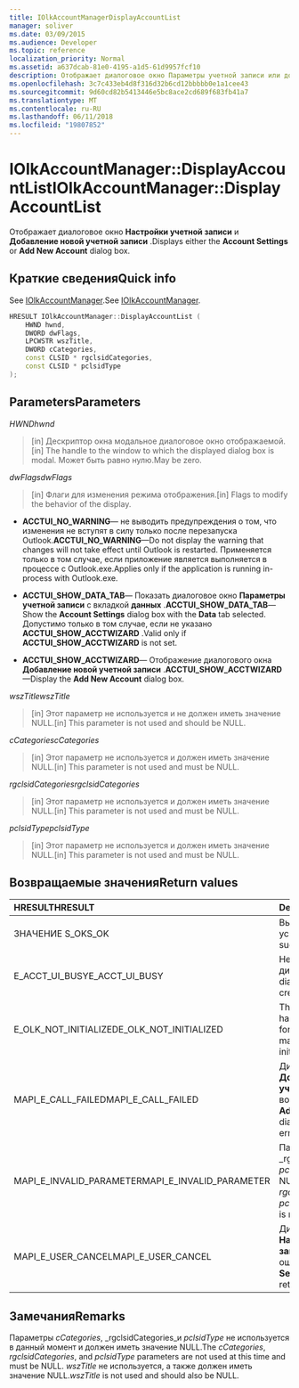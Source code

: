 ```yaml
---
title: IOlkAccountManagerDisplayAccountList
manager: soliver
ms.date: 03/09/2015
ms.audience: Developer
ms.topic: reference
localization_priority: Normal
ms.assetid: a637dcab-81e0-4195-a1d5-61d9957fcf10
description: Отображает диалоговое окно Параметры учетной записи или добавление новой учетной записи.
ms.openlocfilehash: 3c7c433eb4d8f316d32b6cd12bbbbb0e1a1cee43
ms.sourcegitcommit: 9d60cd82b5413446e5bc8ace2cd689f683fb41a7
ms.translationtype: MT
ms.contentlocale: ru-RU
ms.lasthandoff: 06/11/2018
ms.locfileid: "19807852"
---
```

# <a name="iolkaccountmanagerdisplayaccountlist"></a><span data-ttu-id="ea5fa-103">IOlkAccountManager::DisplayAccountList</span><span class="sxs-lookup"><span data-stu-id="ea5fa-103">IOlkAccountManager::DisplayAccountList</span></span>

<span data-ttu-id="ea5fa-104">Отображает диалоговое окно **Настройки учетной записи** и **Добавление новой учетной записи** .</span><span class="sxs-lookup"><span data-stu-id="ea5fa-104">Displays either the **Account Settings** or **Add New Account** dialog box.</span></span> 
  
## <a name="quick-info"></a><span data-ttu-id="ea5fa-105">Краткие сведения</span><span class="sxs-lookup"><span data-stu-id="ea5fa-105">Quick info</span></span>

<span data-ttu-id="ea5fa-106">See [IOlkAccountManager](iolkaccountmanager.md).</span><span class="sxs-lookup"><span data-stu-id="ea5fa-106">See [IOlkAccountManager](iolkaccountmanager.md).</span></span>
  
```cpp
HRESULT IOlkAccountManager::DisplayAccountList ( 
    HWND hwnd,
    DWORD dwFlags,
    LPCWSTR wszTitle,
    DWORD cCategories,
    const CLSID * rgclsidCategories,
    const CLSID * pclsidType
);

```

## <a name="parameters"></a><span data-ttu-id="ea5fa-107">Parameters</span><span class="sxs-lookup"><span data-stu-id="ea5fa-107">Parameters</span></span>

<span data-ttu-id="ea5fa-108">_HWND_</span><span class="sxs-lookup"><span data-stu-id="ea5fa-108">_hwnd_</span></span>
  
> <span data-ttu-id="ea5fa-109">[in] Дескриптор окна модальное диалоговое окно отображаемой.</span><span class="sxs-lookup"><span data-stu-id="ea5fa-109">[in] The handle to the window to which the displayed dialog box is modal.</span></span> <span data-ttu-id="ea5fa-110">Может быть равно нулю.</span><span class="sxs-lookup"><span data-stu-id="ea5fa-110">May be zero.</span></span>
    
<span data-ttu-id="ea5fa-111">_dwFlags_</span><span class="sxs-lookup"><span data-stu-id="ea5fa-111">_dwFlags_</span></span>
  
> <span data-ttu-id="ea5fa-112">[in] Флаги для изменения режима отображения.</span><span class="sxs-lookup"><span data-stu-id="ea5fa-112">[in] Flags to modify the behavior of the display.</span></span> 
    
   - <span data-ttu-id="ea5fa-113">**ACCTUI_NO_WARNING**— не выводить предупреждения о том, что изменения не вступят в силу только после перезапуска Outlook.</span><span class="sxs-lookup"><span data-stu-id="ea5fa-113">**ACCTUI_NO_WARNING**—Do not display the warning that changes will not take effect until Outlook is restarted.</span></span> <span data-ttu-id="ea5fa-114">Применяется только в том случае, если приложение является выполняется в процессе с Outlook.exe.</span><span class="sxs-lookup"><span data-stu-id="ea5fa-114">Applies only if the application is running in-process with Outlook.exe.</span></span>
    
   - <span data-ttu-id="ea5fa-115">**ACCTUI_SHOW_DATA_TAB**— Показать диалоговое окно **Параметры учетной записи** с вкладкой **данных** .</span><span class="sxs-lookup"><span data-stu-id="ea5fa-115">**ACCTUI_SHOW_DATA_TAB**—Show the **Account Settings** dialog box with the **Data** tab selected.</span></span> <span data-ttu-id="ea5fa-116">Допустимо только в том случае, если не указано **ACCTUI_SHOW_ACCTWIZARD** .</span><span class="sxs-lookup"><span data-stu-id="ea5fa-116">Valid only if **ACCTUI_SHOW_ACCTWIZARD** is not set.</span></span> 
    
   - <span data-ttu-id="ea5fa-117">**ACCTUI_SHOW_ACCTWIZARD**— Отображение диалогового окна **Добавление новой учетной записи** .</span><span class="sxs-lookup"><span data-stu-id="ea5fa-117">**ACCTUI_SHOW_ACCTWIZARD**—Display the **Add New Account** dialog box.</span></span> 
    
<span data-ttu-id="ea5fa-118">_wszTitle_</span><span class="sxs-lookup"><span data-stu-id="ea5fa-118">_wszTitle_</span></span>
  
> <span data-ttu-id="ea5fa-119">[in] Этот параметр не используется и не должен иметь значение NULL.</span><span class="sxs-lookup"><span data-stu-id="ea5fa-119">[in] This parameter is not used and should be NULL.</span></span>
    
<span data-ttu-id="ea5fa-120">_cCategories_</span><span class="sxs-lookup"><span data-stu-id="ea5fa-120">_cCategories_</span></span>
  
> <span data-ttu-id="ea5fa-121">[in] Этот параметр не используется и должен иметь значение NULL.</span><span class="sxs-lookup"><span data-stu-id="ea5fa-121">[in] This parameter is not used and must be NULL.</span></span> 
    
<span data-ttu-id="ea5fa-122">_rgclsidCategories_</span><span class="sxs-lookup"><span data-stu-id="ea5fa-122">_rgclsidCategories_</span></span>
  
> <span data-ttu-id="ea5fa-123">[in] Этот параметр не используется и должен иметь значение NULL.</span><span class="sxs-lookup"><span data-stu-id="ea5fa-123">[in] This parameter is not used and must be NULL.</span></span>
    
<span data-ttu-id="ea5fa-124">_pclsidType_</span><span class="sxs-lookup"><span data-stu-id="ea5fa-124">_pclsidType_</span></span>
  
> <span data-ttu-id="ea5fa-125">[in] Этот параметр не используется и должен иметь значение NULL.</span><span class="sxs-lookup"><span data-stu-id="ea5fa-125">[in] This parameter is not used and must be NULL.</span></span>
    
## <a name="return-values"></a><span data-ttu-id="ea5fa-126">Возвращаемые значения</span><span class="sxs-lookup"><span data-stu-id="ea5fa-126">Return values</span></span>

|<span data-ttu-id="ea5fa-127">**HRESULT**</span><span class="sxs-lookup"><span data-stu-id="ea5fa-127">**HRESULT**</span></span>|<span data-ttu-id="ea5fa-128">**Description**</span><span class="sxs-lookup"><span data-stu-id="ea5fa-128">**Description**</span></span>|
|:-----|:-----|
|<span data-ttu-id="ea5fa-129">ЗНАЧЕНИЕ S_OK</span><span class="sxs-lookup"><span data-stu-id="ea5fa-129">S_OK</span></span>  <br/> |<span data-ttu-id="ea5fa-130">Вызов выполнен успешно.</span><span class="sxs-lookup"><span data-stu-id="ea5fa-130">The call was successful.</span></span>  <br/> |
|<span data-ttu-id="ea5fa-131">E_ACCT_UI_BUSY</span><span class="sxs-lookup"><span data-stu-id="ea5fa-131">E_ACCT_UI_BUSY</span></span>  <br/> |<span data-ttu-id="ea5fa-132">Не удалось создать диалоговое окно.</span><span class="sxs-lookup"><span data-stu-id="ea5fa-132">The dialog box could not be created.</span></span>  <br/> |
|<span data-ttu-id="ea5fa-133">E_OLK_NOT_INITIALIZED</span><span class="sxs-lookup"><span data-stu-id="ea5fa-133">E_OLK_NOT_INITIALIZED</span></span>  <br/> |<span data-ttu-id="ea5fa-134">The account manager has not been initialized for use.</span><span class="sxs-lookup"><span data-stu-id="ea5fa-134">The account manager has not been initialized for use.</span></span>  <br/> |
|<span data-ttu-id="ea5fa-135">MAPI_E_CALL_FAILED</span><span class="sxs-lookup"><span data-stu-id="ea5fa-135">MAPI_E_CALL_FAILED</span></span>  <br/> |<span data-ttu-id="ea5fa-136">Диалоговое окно " **Добавление новой учетной записи** " возвратил ошибку.</span><span class="sxs-lookup"><span data-stu-id="ea5fa-136">The **Add New Account** dialog box returned an error.</span></span>  <br/> |
|<span data-ttu-id="ea5fa-137">MAPI_E_INVALID_PARAMETER</span><span class="sxs-lookup"><span data-stu-id="ea5fa-137">MAPI_E_INVALID_PARAMETER</span></span>  <br/> |<span data-ttu-id="ea5fa-138">Параметр _cCategories_, _rgclsidCategories_или _pclsidType_ не равно NULL.</span><span class="sxs-lookup"><span data-stu-id="ea5fa-138">The  _cCategories_,  _rgclsidCategories_, or  _pclsidType_ parameter is non-NULL.</span></span>  <br/> |
|<span data-ttu-id="ea5fa-139">MAPI_E_USER_CANCEL</span><span class="sxs-lookup"><span data-stu-id="ea5fa-139">MAPI_E_USER_CANCEL</span></span>  <br/> |<span data-ttu-id="ea5fa-140">Диалоговое окно " **Настройка учетных записей** " возвратил ошибку.</span><span class="sxs-lookup"><span data-stu-id="ea5fa-140">The **Account Settings** dialog box returned an error.</span></span>  <br/> |
   
## <a name="remarks"></a><span data-ttu-id="ea5fa-141">Замечания</span><span class="sxs-lookup"><span data-stu-id="ea5fa-141">Remarks</span></span>

<span data-ttu-id="ea5fa-142">Параметры _cCategories_, _rgclsidCategories_и _pclsidType_ не используется в данный момент и должен иметь значение NULL.</span><span class="sxs-lookup"><span data-stu-id="ea5fa-142">The  _cCategories_,  _rgclsidCategories_, and  _pclsidType_ parameters are not used at this time and must be NULL.</span></span>  <span data-ttu-id="ea5fa-143">_wszTitle_ не используется, а также должен иметь значение NULL.</span><span class="sxs-lookup"><span data-stu-id="ea5fa-143">_wszTitle_ is not used and should also be NULL.</span></span> 
  

